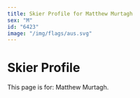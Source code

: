 ```yaml
---
title: Skier Profile for Matthew Murtagh
sex: "M"
id: "6423"
image: "/img/flags/aus.svg" 
---
```


# Skier Profile

This page is for: Matthew Murtagh.
    